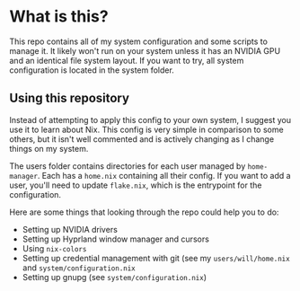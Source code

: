 # What is this?
This repo contains all of my system configuration and some scripts to manage it. It likely won't run on your system unless it has an NVIDIA GPU and an identical file system layout. If you want to try, all system configuration is located in the system folder.
## Using this repository
Instead of attempting to apply this config to your own system, I suggest you use it to learn about Nix. This config is very simple in comparison to some others, but it isn't well commented and is actively changing as I change things on my system.

The users folder contains directories for each user managed by `home-manager`. Each has a `home.nix` containing all their config. If you want to add a user, you'll need to update `flake.nix`, which is the entrypoint for the configuration. 

Here are some things that looking through the repo could help you to do:
- Setting up NVIDIA drivers
- Setting up Hyprland window manager and cursors
- Using `nix-colors`
- Setting up credential management with git (see my `users/will/home.nix` and `system/configuration.nix`
- Setting up gnupg (see `system/configuration.nix`)
